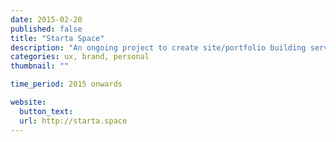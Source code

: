 ```yaml
---
date: 2015-02-20
published: false
title: "Starta Space"
description: "An ongoing project to create site/portfolio building service"
categories: ux, brand, personal
thumbnail: ""

time_period: 2015 onwards

website:
  button_text:
  url: http://starta.space
---
```

